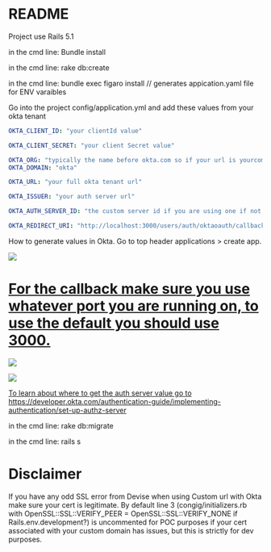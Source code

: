 # README
Project use Rails 5.1

in the cmd line: Bundle install

in the cmd line: rake db:create


in the cmd line: bundle exec figaro install // generates appication.yaml file for ENV varaibles


Go into the project config/application.yml and add these values from your okta tenant

```application.yaml values
OKTA_CLIENT_ID: "your clientId value"

OKTA_CLIENT_SECRET: "your client Secret value"

OKTA_ORG: "typically the name before okta.com so if your url is yourcompany.okta.com then simply leave yourcompany" 
OKTA_DOMAIN: "okta"

OKTA_URL: "your full okta tenant url"

OKTA_ISSUER: "your auth server url"

OKTA_AUTH_SERVER_ID: "the custom server id if you are using one if not leave blank"

OKTA_REDIRECT_URI: "http://localhost:3000/users/auth/oktaoauth/callback"
```

How to generate values in Okta.  Go to top header applications > create app.

<a href="https://drive.google.com/uc?export=view&id=1f3Zb_aPA3IBbMtACDl71ZtXF6OC3pKEl"><img src="https://drive.google.com/uc?export=view&id=1f3Zb_aPA3IBbMtACDl71ZtXF6OC3pKEl"> 
  
  # For the callback make sure you use whatever port you are running on, to use the default you should use 3000.
  
 <a href="https://drive.google.com/uc?export=view&id=1B9X6CVdUyb3pI5OShr6QaIMUYEYzSTAG"><img src="https://drive.google.com/uc?export=view&id=1B9X6CVdUyb3pI5OShr6QaIMUYEYzSTAG"> 
  
 <a href="https://drive.google.com/uc?export=view&id=1FQwV3hdADFcAOHjmGtuN6leqVfvPaVIc"><img src="https://drive.google.com/uc?export=view&id=1FQwV3hdADFcAOHjmGtuN6leqVfvPaVIc"> 
  
  To learn about where to get the auth server value go to https://developer.okta.com/authentication-guide/implementing-authentication/set-up-authz-server

in the cmd line: rake db:migrate

in the cmd line: rails s


# Disclaimer

If you have any odd SSL error from Devise when using Custom url with Okta make sure your cert is legitimate. By default line 3 (congig/initializers.rb with OpenSSL::SSL::VERIFY_PEER = OpenSSL::SSL::VERIFY_NONE if Rails.env.development?) is uncommented for POC purposes if your cert associated with your custom domain has issues, but this is strictly for dev purposes.


